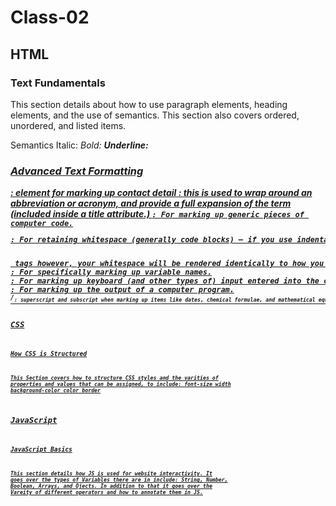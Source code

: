 # Class-02

## HTML

### Text Fundamentals

This section details about how to use paragraph elements, heading elements, and the use of semantics. This section also covers ordered, unordered, and listed items.

Semantics
Italic: <i>
Bold: <b>
Underline: <u>

### Advanced Text Formatting

<address>: element for marking up contact detail
<abbr>: this is used to wrap around an abbreviation or acronym, and provide a full expansion of the term (included inside a title attribute.)
<code>: For marking up generic pieces of computer code.
<pre>: For retaining whitespace (generally code blocks) — if you use indentation or excess whitespace inside your text, browsers will ignore it and you will not see it on your rendered page. If you wrap the text in <pre></pre> tags however, your whitespace will be rendered identically to how you see it in your text editor.
<var>: For specifically marking up variable names.
<kbd>: For marking up keyboard (and other types of) input entered into the computer.
<samp>: For marking up the output of a computer program.
<sup>/<sub>: superscript and subscript when marking up items like dates, chemical formulae, and mathematical equations so they have the correct meaning.

## CSS

### How CSS is Structured

This Section covers how to structure CSS styles and the varities of properties and values that can be assigned, to include: 
font-size
width
background-color
color
border

## JavaScript

### JavaScript Basics

This section details how JS is used for website interactivity. It goes over the types of Variables there are in include: String, Number, Boolean, Arrays, and Ojects. In addition to that it goes over the Vareity of different operators and how to annotate them in JS.


